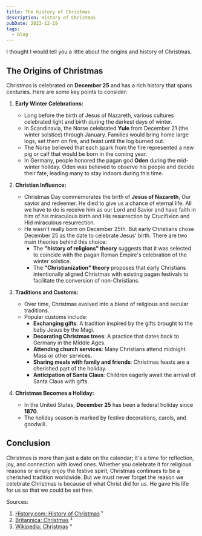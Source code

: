 ```yaml
---
title: The history of Christmas
description: History of Christmas
pubDate: 2023-12-19
tags:
  - blog
---
```


I thought I would tell you a little about the origins and history of Christmas.

## The Origins of Christmas

Christmas is celebrated on **December 25** and has a rich history that spans centuries. Here are some key points to consider:

1. **Early Winter Celebrations:**

   - Long before the birth of Jesus of Nazareth, various cultures celebrated light and birth during the darkest days of winter.
   - In Scandinavia, the Norse celebrated **Yule** from December 21 (the winter solstice) through January. Families would bring home large logs, set them on fire, and feast until the log burned out.
   - The Norse believed that each spark from the fire represented a new pig or calf that would be born in the coming year.
   - In Germany, people honored the pagan god **Oden** during the mid-winter holiday. Oden was believed to observe his people and decide their fate, leading many to stay indoors during this time.

2. **Christian Influence:**

   - Christmas Day commemorates the birth of **Jesus of Nazareth**, Our savior and redeemer. He died to give us a chance of eternal life. All we have to do is receive him as our Lord and Savior and have faith in him of his miraculous birth and His resurrection by Crucifixion and Hid miraculous resurrection.
   - He wasn't really born on December 25th. But early Christians chose December 25 as the date to celebrate Jesus' birth. There are two main theories behind this choice:
     - The **"history of religions" theory** suggests that it was selected to coincide with the pagan Roman Empire's celebration of the winter solstice.
     - The **"Christianization" theory** proposes that early Christians intentionally aligned Christmas with existing pagan festivals to facilitate the conversion of non-Christians.

3. **Traditions and Customs:**

   - Over time, Christmas evolved into a blend of religious and secular traditions.
   - Popular customs include:
     - **Exchanging gifts**: A tradition inspired by the gifts brought to the baby Jesus by the Magi.
     - **Decorating Christmas trees**: A practice that dates back to Germany in the Middle Ages.
     - **Attending church services**: Many Christians attend midnight Mass or other services.
     - **Sharing meals with family and friends**: Christmas feasts are a cherished part of the holiday.
     - **Anticipation of Santa Claus**: Children eagerly await the arrival of Santa Claus with gifts.

4. **Christmas Becomes a Holiday:**
   - In the United States, **December 25** has been a federal holiday since **1870**.
   - The holiday season is marked by festive decorations, carols, and goodwill.

## Conclusion

Christmas is more than just a date on the calendar; it's a time for reflection, joy, and connection with loved ones. Whether you celebrate it for religious reasons or simply enjoy the festive spirit, Christmas continues to be a cherished tradition worldwide. But we must never forget the reason we celebrate Christmas is because of what Christ did for us. He gave His life for us so that we could be set free.

Sources:

1. [History.com: History of Christmas](https://www.history.com/topics/christmas/history-of-christmas) ¹
2. [Britannica: Christmas](https://www.britannica.com/topic/Christmas) ²
3. [Wikipedia: Christmas](https://en.wikipedia.org/wiki/Christmas) ³
